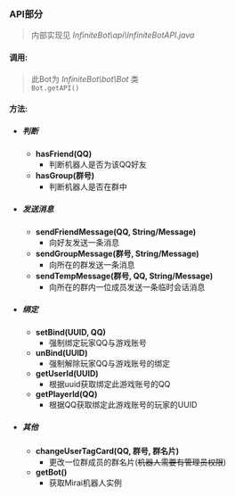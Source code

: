 ### API部分
> 内部实现见 _InfiniteBot\api\InfiniteBotAPI.java_

#### 调用: ####
> 此Bot为 _InfiniteBot\bot\Bot_ 类  
>```Bot.getAPI()```

#### 方法: ####
+ ##### 判断 #####
  + __hasFriend(QQ)__
    - 判断机器人是否为该QQ好友  
  + __hasGroup(群号)__
    - 判断机器人是否在群中
+ ##### 发送消息 #####
  + __sendFriendMessage(QQ, String/Message)__
    - 向好友发送一条消息  
  + __sendGroupMessage(群号, String/Message)__
    - 向所在的群发送一条消息  
  + __sendTempMessage(群号, QQ, String/Message)__
    - 向所在的群内一位成员发送一条临时会话消息 
+ ##### 绑定 ##### 
  + __setBind(UUID, QQ)__
    - 强制绑定玩家QQ与游戏账号  
  + __unBind(UUID)__
    - 强制解除玩家QQ与游戏账号的绑定 
  + __getUserId(UUID)__
    - 根据uuid获取绑定此游戏账号的QQ  
  + __getPlayerId(QQ)__
    - 根据QQ获取绑定此游戏账号的玩家的UUID 
+ ##### 其他 ##### 
  + __changeUserTagCard(QQ, 群号, 群名片)__
    - 更改一位群成员的群名片(~~机器人需要有管理员权限~~) 
  + __getBot()__
    - 获取Mirai机器人实例  

